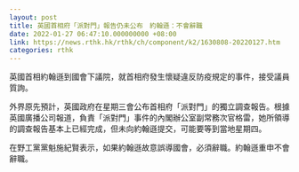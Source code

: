 ```yaml
---
layout: post
title: 英國首相府「派對門」報告仍未公布　約翰遜：不會辭職
date: 2022-01-27 06:47:10.000000000 +08:00
link: https://news.rthk.hk/rthk/ch/component/k2/1630808-20220127.htm
categories: rthk
---
```


英國首相約翰遜到國會下議院，就首相府發生懷疑違反防疫規定的事件，接受議員質詢。

外界原先預計，英國政府在星期三會公布首相府「派對門」的獨立調查報告。根據英國廣播公司報道，負責「派對門」事件的內閣辦公室副常務次官格雷，她所領導的調查報告基本上已經完成，但未向約翰遜提交，可能要等到當地星期四。

在野工黨黨魁施紀賢表示，如果約翰遜故意誤導國會，必須辭職。約翰遜重申不會辭職。

